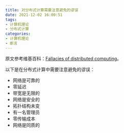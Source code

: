 ```yaml
---
title: 对分布式计算需要注意避免的谬误
date: 2021-12-02 16:00:51
tags:
- 计算机理论
- 分布式计算
categories:
- 计算机理论
- 断言
---
```


原文参考维基百科：[Fallacies of distributed computing](https://en.wikipedia.org/wiki/Fallacies_of_distributed_computing)。

以下是在分布式计算中需要注意避免的谬误：

- 网络是可靠的
- 零延迟
- 带宽是无限的
- 网络是安全的
- 拓扑结构未变
- 有一名管理员
- 零传输成本
- 网络是同质的